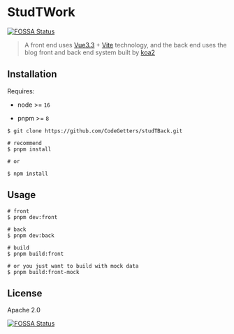 # StudTWork
[![FOSSA Status](https://app.fossa.com/api/projects/git%2Bgithub.com%2FCodeGetters%2FstudTBack.svg?type=shield)](https://app.fossa.com/projects/git%2Bgithub.com%2FCodeGetters%2FstudTBack?ref=badge_shield)


> A front end uses [Vue3.3](https://github.com/vuejs/core) + [Vite](https://github.com/element-plus/element-plus) technology, and the back end uses the blog front and back end system built by [koa2](https://github.com/koajs/koa)

## Installation

Requires:

- node >= `16`

- pnpm >= `8`

```shell
$ git clone https://github.com/CodeGetters/studTBack.git

# recommend
$ pnpm install

# or

$ npm install
```

## Usage

```shell
# front
$ pnpm dev:front

# back
$ pnpm dev:back

# build
$ pnpm build:front

# or you just want to build with mock data
$ pnpm build:front-mock
```

## License

Apache 2.0


[![FOSSA Status](https://app.fossa.com/api/projects/git%2Bgithub.com%2FCodeGetters%2FstudTBack.svg?type=large)](https://app.fossa.com/projects/git%2Bgithub.com%2FCodeGetters%2FstudTBack?ref=badge_large)